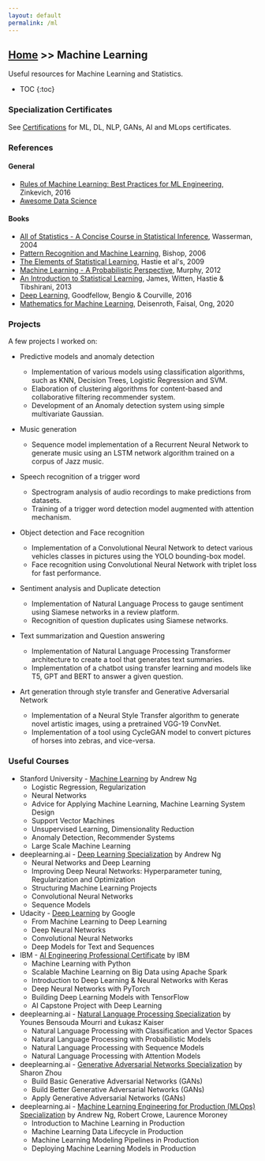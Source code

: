 ```yaml
---
layout: default
permalink: /ml
---
```


## [Home](/) >> Machine Learning

Useful resources for Machine Learning and Statistics.

* TOC
{:toc}

### Specialization Certificates

See [Certifications](./ct) for ML, DL, NLP, GANs, AI and MLops certificates.

### References

#### General

- [Rules of Machine Learning: Best Practices for ML Engineering](https://martin.zinkevich.org/rules_of_ml/rules_of_ml.pdf), Zinkevich, 2016
- [Awesome Data Science](https://github.com/academic/awesome-datascience)

#### Books

- [All of Statistics - A Concise Course in Statistical Inference](http://www.stat.cmu.edu/~larry/all-of-statistics/), Wasserman, 2004
- [Pattern Recognition and Machine Learning](https://www.springer.com/gp/book/9780387310732), Bishop, 2006
- [The Elements of Statistical Learning](https://web.stanford.edu/~hastie/ElemStatLearn/), Hastie et al's, 2009
- [Machine Learning - A Probabilistic Perspective](https://www.cs.ubc.ca/~murphyk/MLbook/), Murphy, 2012
- [An Introduction to Statistical Learning](http://www-bcf.usc.edu/~gareth/ISL/), James, Witten, Hastie & Tibshirani, 2013
- [Deep Learning](http://www.deeplearningbook.org/), Goodfellow, Bengio & Courville, 2016
- [Mathematics for Machine Learning](https://mml-book.github.io/), Deisenroth, Faisal, Ong, 2020


### Projects

A few projects I worked on:

- Predictive models and anomaly detection
  - Implementation of various models using classification algorithms, such as KNN, Decision Trees, Logistic Regression and SVM.
  - Elaboration of clustering algorithms for content-based and collaborative filtering recommender system.
  - Development of an Anomaly detection system using simple multivariate Gaussian.

- Music generation
  - Sequence model implementation of a Recurrent Neural Network to generate music using an LSTM network algorithm trained on a corpus of Jazz music.

- Speech recognition of a trigger word
  - Spectrogram analysis of audio recordings to make predictions from datasets.
  - Training of a trigger word detection model augmented with attention mechanism.

- Object detection and Face recognition
  - Implementation of a Convolutional Neural Network to detect various vehicles classes in pictures using the YOLO bounding-box model.
  - Face recognition using Convolutional Neural Network with triplet loss for fast performance.

- Sentiment analysis and Duplicate detection
  - Implementation of Natural Language Process to gauge sentiment using Siamese networks in a review platform.
  - Recognition of question duplicates using Siamese networks.

- Text summarization and Question answering
  - Implementation of Natural Language Processing Transformer architecture to create a tool that generates text summaries.
  - Implementation of a chatbot using transfer learning and models like T5, GPT and BERT to answer a given question.

- Art generation through style transfer and Generative Adversarial Network
  - Implementation of a Neural Style Transfer algorithm to generate novel artistic images, using a pretrained VGG-19 ConvNet.
  - Implementation of a tool using CycleGAN model to convert pictures of horses into zebras, and vice-versa.


### Useful Courses

- Stanford University - [Machine Learning](https://www.coursera.org/learn/machine-learning) by Andrew Ng
  - Logistic Regression, Regularization
  - Neural Networks
  - Advice for Applying Machine Learning, Machine Learning System Design
  - Support Vector Machines
  - Unsupervised Learning, Dimensionality Reduction
  - Anomaly Detection, Recommender Systems
  - Large Scale Machine Learning
- deeplearning.ai - [Deep Learning Specialization](https://www.deeplearning.ai/) by Andrew Ng
  - Neural Networks and Deep Learning
  - Improving Deep Neural Networks: Hyperparameter tuning, Regularization and Optimization
  - Structuring Machine Learning Projects
  - Convolutional Neural Networks
  - Sequence Models
- Udacity - [Deep Learning](https://www.udacity.com/course/deep-learning--ud730) by Google
  - From Machine Learning to Deep Learning
  - Deep Neural Networks
  - Convolutional Neural Networks
  - Deep Models for Text and Sequences
- IBM - [AI Engineering Professional Certificate](https://www.coursera.org/professional-certificates/ai-engineer) by IBM
  - Machine Learning with Python
  - Scalable Machine Learning on Big Data using Apache Spark
  - Introduction to Deep Learning & Neural Networks with Keras
  - Deep Neural Networks with PyTorch
  - Building Deep Learning Models with TensorFlow
  - AI Capstone Project with Deep Learning
- deeplearning.ai - [Natural Language Processing Specialization](https://www.deeplearning.ai/) by Younes Bensouda Mourri and Łukasz Kaiser
  - Natural Language Processing with Classification and Vector Spaces
  - Natural Language Processing with Probabilistic Models
  - Natural Language Processing with Sequence Models
  - Natural Language Processing with Attention Models
- deeplearning.ai - [Generative Adversarial Networks Specialization](https://www.deeplearning.ai/) by Sharon Zhou
  - Build Basic Generative Adversarial Networks (GANs)
  - Build Better Generative Adversarial Networks (GANs)
  - Apply Generative Adversarial Networks (GANs)
- deeplearning.ai - [Machine Learning Engineering for Production (MLOps) Specialization](https://www.deeplearning.ai/) by Andrew Ng, Robert Crowe, Laurence Moroney
  - Introduction to Machine Learning in Production
  - Machine Learning Data Lifecycle in Production
  - Machine Learning Modeling Pipelines in Production
  - Deploying Machine Learning Models in Production
